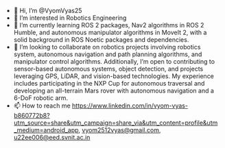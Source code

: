 - 👋 Hi, I’m @VyomVyas25
- 👀 I’m interested in Robotics Engineering 
- 🌱 I’m currently learning ROS 2 packages, Nav2 algorithms in ROS 2 Humble, and autonomous manipulator algorithms in MoveIt 2, with a solid background in ROS Noetic packages and dependencies.
- 💞️ I’m looking to collaborate on robotics projects involving robotics system, autonomous navigation and path planning algorithms, and manipulator control algorithms. Additionally, I’m open to contributing to sensor-based autonomous systems, object      detection, and projects leveraging GPS, LiDAR, and vision-based technologies. My experience includes participating in the NXP Cup for autonomous traversal and developing an all-terrain Mars rover with autonomous navigation and a 6-DoF robotic 
     arm.
- 📫 How to reach me
                     https://www.linkedin.com/in/vyom-vyas-b860772b8?utm_source=share&utm_campaign=share_via&utm_content=profile&utm_medium=android_app,
                     vyom2512vyas@gmail.com,
                     u22ee006@eed.svnit.ac.in

<!---
VyomVyas25/VyomVyas25 is a ✨ special ✨ repository because its `README.md` (this file) appears on your GitHub profile.
You can click the Preview link to take a look at your changes.
--->
